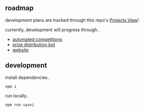 ## roadmap
development plans are tracked through this repo's [Projects View](https://github.com/orgs/syuvi-tf/projects)!

currently, development will progress through..
- [automated competitions](https://github.com/orgs/syuvi-tf/projects/6?pane=info)
- [prize distribution bot](https://github.com/orgs/syuvi-tf/projects/9?pane=info)
- [website](https://github.com/orgs/syuvi-tf/projects/8?pane=info)

## development

install dependencies..

```console
npm i
```

run locally..

```console
npm run syuvi
```

